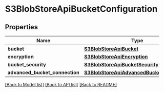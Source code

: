 # S3BlobStoreApiBucketConfiguration

## Properties
Name | Type | Description | Notes
------------ | ------------- | ------------- | -------------
**bucket** | [**S3BlobStoreApiBucket**](S3BlobStoreApiBucket.md) |  | 
**encryption** | [**S3BlobStoreApiEncryption**](S3BlobStoreApiEncryption.md) |  | [optional] 
**bucket_security** | [**S3BlobStoreApiBucketSecurity**](S3BlobStoreApiBucketSecurity.md) |  | [optional] 
**advanced_bucket_connection** | [**S3BlobStoreApiAdvancedBucketConnection**](S3BlobStoreApiAdvancedBucketConnection.md) |  | [optional] 

[[Back to Model list]](../README.md#documentation-for-models) [[Back to API list]](../README.md#documentation-for-api-endpoints) [[Back to README]](../README.md)


